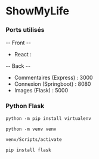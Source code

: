 # ShowMyLife


### Ports utilisés

-- Front --

- React :

-- Back --

- Commentaires (Express) : 3000
- Connexion (Springboot) : 8080
- Images (Flask) : 5000


### Python Flask

```
python -m pip install virtualenv
```

```
python -m venv venv
```

```
venv/Scripts/activate
```

```
pip install flask
```